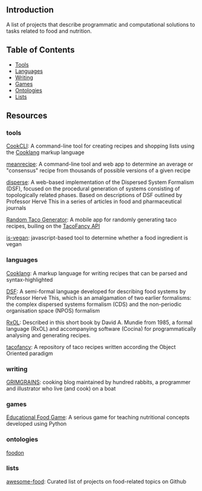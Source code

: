 Introduction
------------

A list of projects that describe programmatic and computational solutions to tasks related to food and nutrition.

Table of Contents
-----------------

- [Tools](#tools)
- [Languages](#languages)
- [Writing](#writing)
- [Games](#games)
- [Ontologies](#ontologies)
- [Lists](#lists)

Resources
-------

### tools

[CookCLI](https://github.com/cooklang/CookCLI): A command-line tool for creating recipes and shopping lists using the [Cooklang](https://github.com/cooklang/spec) markup language

[meanrecipe](https://github.com/schollz/meanrecipe): A command-line tool and web app to determine an average or "consensus" recipe from thousands of possible versions of a given recipe

[disperse](https://github.com/edibotopic/disperse): A web-based implementation of the Dispersed System Formalism (DSF), focused on the procedural generation of systems consisting of topologically related phases. Based on descriptions of DSF outlined by Professor Hervé This in a series of articles in food and pharmaceutical journals

[Random Taco Generator](https://play.google.com/store/apps/details?id=com.doopstudio.randomtacomaker&hl=en_IE&gl=US): A mobile app for randomly generating taco recipes, builing on the [TacoFancy API](https://github.com/sinker/tacofancy)

[is-vegan](https://github.com/hmontazeri/is-vegan): javascript-based tool to determine whether a food ingredient is vegan 

### languages

[Cooklang](https://github.com/cooklang/spec): A markup language for writing recipes that can be parsed and syntax-highlighted

[DSF](http://www2.agroparistech.fr/IMG/pdf/Two_formalisms_for_IJP_revised.pdf): A semi-formal language developed for describing food systems by Professor Hervé This, which is an amalgamation of two earlier formalisms: the complex dispersed systems formalism (CDS) and the non-periodic organisation space (NPOS) formalism

[RxOL](http://diyhpl.us/~bryan/papers2/CompCook.html): Described in this short book by David A. Mundie from 1985, a formal language (RxOL) and accompanying software (Cocina) for programmatically analysing and generating recipes.

[tacofancy](https://github.com/sinker/tacofancy): A repository of taco recipes written according the Object Oriented paradigm

### writing 

[GRIMGRAINS](https://grimgrains.com/site/home.html): cooking blog maintained by hundred rabbits, a programmer and illustrator who live (and cook) on a boat 

### games

[Educational Food Game](https://github.com/begalv/Educational-Food-Game): A serious game for teaching nutritional concepts developed using Python

### ontologies

[foodon](https://github.com/FoodOntology/foodon)

### lists

[awesome-food](https://github.com/jzarca01/awesome-food): Curated list of projects on food-related topics on Github 
